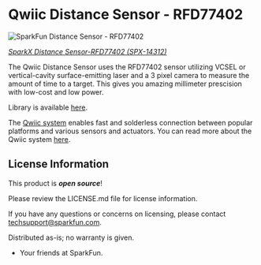 Qwiic Distance Sensor - RFD77402
========================================

![SparkFun Distance Sensor - RFD77402](https://cdn.sparkfun.com//assets/parts/1/2/2/8/0/Qwiic-GPS-1.jpg)

[*SparkX Distance Sensor-RFD77402 (SPX-14312)*](https://www.sparkfun.com/products/14312)

The Qwiic Distance Sensor uses the RFD77402 sensor utilizing VCSEL or vertical-cavity surface-emitting laser and a 3 pixel camera to measure the amount of time to a target. This gives you amazing millimeter prescision with low-cost and low power.

Library is available [here](https://github.com/sparkfun/SparkFun_RFD77402_Arduino_Library).

The [Qwiic system](http://www.sparkfun.com/qwiic) enables fast and solderless connection between popular platforms and various sensors and actuators. You can read more about the Qwiic system [here](http://www.sparkfun.com/qwiic). 

License Information
-------------------

This product is _**open source**_!

Please review the LICENSE.md file for license information.

If you have any questions or concerns on licensing, please contact techsupport@sparkfun.com.

Distributed as-is; no warranty is given.

- Your friends at SparkFun.

_<COLLABORATION CREDIT>_

